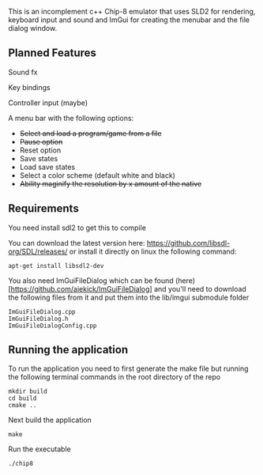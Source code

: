This is an incomplement c++ Chip-8 emulator that uses SLD2 for rendering, keyboard input and sound and ImGui for creating the menubar and the file dialog window. 

## Planned Features
Sound fx

Key bindings

Controller input (maybe)

A menu bar with the following options:
- ~~Select and load a program/game from a file~~
- ~~Pause option~~
- Reset option
- Save states
- Load save states
- Select a color scheme (default white and black)
- ~~Ability maginify the resolution by x amount of the native~~

## Requirements
You need install sdl2 to get this to compile

You can download the latest version here: https://github.com/libsdl-org/SDL/releases/ or install it directly on linux the following command:
```
apt-get install libsdl2-dev
```

You also need ImGuiFileDialog which can be found (here)[https://github.com/aiekick/ImGuiFileDialog] and you'll need to download the following files from it and put them into the lib/imgui submodule folder
```
ImGuiFileDialog.cpp
ImGuiFileDialog.h
ImGuiFileDialogConfig.cpp

```


## Running the application
To run the application you need to first generate the make file but running the following terminal commands in the root directory of the repo

```
mkdir build
cd build
cmake ..
```

Next build the application

```
make
```

Run the executable

```
./chip8
```